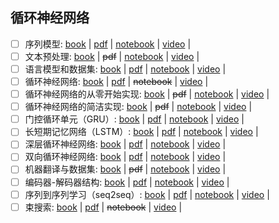 ## 循环神经网络
 - [ ] 序列模型: [book](https://zh-v2.d2l.ai/chapter_recurrent-neural-networks/sequence.html) | [pdf](https://courses.d2l.ai/zh-v2/assets/pdfs/part-3_1.pdf) | [notebook](https://courses.d2l.ai/zh-v2/assets/notebooks/chapter_recurrent-neural-networks/sequence.slides.html) | [video](https://www.bilibili.com/video/BV1L44y1m768/) | 
 - [ ] 文本预处理: [book](https://zh-v2.d2l.ai/chapter_recurrent-neural-networks/text-preprocessing.html) | ~~pdf~~ | [notebook](https://courses.d2l.ai/zh-v2/assets/notebooks/chapter_recurrent-neural-networks/text-preprocessing.slides.html) | [video](https://www.bilibili.com/video/BV1Fo4y1Q79L/) | 
 - [ ] 语言模型和数据集: [book](https://zh-v2.d2l.ai/chapter_recurrent-neural-networks/language-models-and-dataset.html) | [pdf](https://courses.d2l.ai/zh-v2/assets/pdfs/part-3_2.pdf) | [notebook](https://courses.d2l.ai/zh-v2/assets/notebooks/chapter_recurrent-neural-networks/language-models-and-dataset.slides.html) | [video](https://www.bilibili.com/video/BV1ZX4y1F7K3/) | 
 - [ ] 循环神经网络: [book](https://zh-v2.d2l.ai/chapter_recurrent-neural-networks/rnn.html) | [pdf](https://courses.d2l.ai/zh-v2/assets/pdfs/part-3_3.pdf) | ~~notebook~~ | [video](https://www.bilibili.com/video/BV1D64y1z7CA/) | 
 - [ ] 循环神经网络的从零开始实现: [book](https://zh-v2.d2l.ai/chapter_recurrent-neural-networks/rnn-scratch.html) | ~~pdf~~ | [notebook](https://courses.d2l.ai/zh-v2/assets/notebooks/chapter_recurrent-neural-networks/rnn-scratch.slides.html) | [video](https://www.bilibili.com/video/BV1kq4y1H7sw/) | 
 - [ ] 循环神经网络的简洁实现: [book](https://zh-v2.d2l.ai/chapter_recurrent-neural-networks/rnn-concise.html) | ~~pdf~~ | [notebook](https://courses.d2l.ai/zh-v2/assets/notebooks/chapter_recurrent-neural-networks/rnn-concise.slides.html) | [video](https://www.bilibili.com/video/BV1kq4y1H7sw?p=2) | 
 - [ ] 门控循环单元（GRU）: [book](https://zh-v2.d2l.ai/chapter_recurrent-modern/gru.html) | [pdf](https://courses.d2l.ai/zh-v2/assets/pdfs/part-3_4.pdf) | [notebook](https://courses.d2l.ai/zh-v2/assets/notebooks/chapter_recurrent-modern/gru.slides.html) | [video](https://www.bilibili.com/video/BV1mf4y157N2/) | 
 - [ ] 长短期记忆网络（LSTM）: [book](https://zh-v2.d2l.ai/chapter_recurrent-modern/lstm.html) | [pdf](https://courses.d2l.ai/zh-v2/assets/pdfs/part-3_5.pdf) | [notebook](https://courses.d2l.ai/zh-v2/assets/notebooks/chapter_recurrent-modern/lstm.slides.html) | [video](https://www.bilibili.com/video/BV1JU4y1H7PC/) | 
 - [ ] 深层循环神经网络: [book](https://zh-v2.d2l.ai/chapter_recurrent-modern/deep-rnn.html) | [pdf](https://courses.d2l.ai/zh-v2/assets/pdfs/part-3_6.pdf) | [notebook](https://courses.d2l.ai/zh-v2/assets/notebooks/chapter_recurrent-modern/deep-rnn.slides.html) | [video](https://www.bilibili.com/video/BV1JM4y1T7N4/) | 
 - [ ] 双向循环神经网络: [book](https://zh-v2.d2l.ai/chapter_recurrent-modern/bi-rnn.html) | [pdf](https://courses.d2l.ai/zh-v2/assets/pdfs/part-3_7.pdf) | [notebook](https://courses.d2l.ai/zh-v2/assets/notebooks/chapter_recurrent-modern/bi-rnn.slides.html) | [video](https://www.bilibili.com/video/BV12X4y1c71W/) | 
 - [ ] 机器翻译与数据集: [book](https://zh-v2.d2l.ai/chapter_recurrent-modern/machine-translation-and-dataset.html) | ~~pdf~~ | [notebook](https://courses.d2l.ai/zh-v2/assets/notebooks/chapter_recurrent-modern/machine-translation-and-dataset.slides.html) | [video](https://www.bilibili.com/video/BV1H64y1s7TH/) | 
 - [ ] 编码器-解码器结构: [book](https://zh-v2.d2l.ai/chapter_recurrent-modern/encoder-decoder.html) | [pdf](https://courses.d2l.ai/zh-v2/assets/pdfs/part-3_8.pdf) | [notebook](https://courses.d2l.ai/zh-v2/assets/notebooks/chapter_recurrent-modern/encoder-decoder.slides.html) | [video](https://www.bilibili.com/video/BV1c54y1E7YP/) | 
 - [ ] 序列到序列学习（seq2seq）: [book](https://zh-v2.d2l.ai/chapter_recurrent-modern/seq2seq.html) | [pdf](https://courses.d2l.ai/zh-v2/assets/pdfs/part-3_9.pdf) | [notebook](https://courses.d2l.ai/zh-v2/assets/notebooks/chapter_recurrent-modern/seq2seq.slides.html) | [video](https://www.bilibili.com/video/BV16g411L7FG/) | 
 - [ ] 束搜索: [book](https://zh-v2.d2l.ai/chapter_recurrent-modern/beam-search.html) | [pdf](https://courses.d2l.ai/zh-v2/assets/pdfs/part-3_10.pdf) | ~~notebook~~ | [video](https://www.bilibili.com/video/BV1B44y1C7m1/) | 
